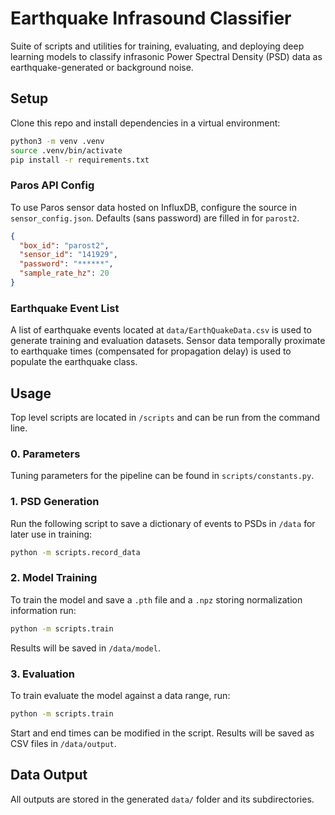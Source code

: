 # Earthquake Infrasound Classifier
Suite of scripts and utilities for training, evaluating, and deploying deep learning models to classify infrasonic Power Spectral Density (PSD) data as earthquake-generated or background noise.

## Setup
Clone this repo and install dependencies in a virtual environment:
```bash
python3 -m venv .venv
source .venv/bin/activate
pip install -r requirements.txt
```
### Paros API Config
To use Paros sensor data hosted on InfluxDB, configure the source in `sensor_config.json`. Defaults (sans password) are filled in for `parost2`.
```json
{
  "box_id": "parost2",
  "sensor_id": "141929",
  "password": "******",
  "sample_rate_hz": 20
}
```

### Earthquake Event List
A list of earthquake events located at `data/EarthQuakeData.csv` is used to generate training and evaluation datasets. Sensor data temporally proximate to earthquake times (compensated for propagation delay) is used to populate the earthquake class.

## Usage
Top level scripts are located in `/scripts` and can be run from the command line.

### 0. Parameters
Tuning parameters for the pipeline can be found in `scripts/constants.py`.


### 1. PSD Generation
Run the following script to save a dictionary of events to PSDs in `/data` for later use in training:
```bash
python -m scripts.record_data
```

### 2. Model Training
To train the model and save a `.pth` file and a `.npz` storing normalization information run:
```bash
python -m scripts.train
```
Results will be saved in `/data/model`.
### 3. Evaluation
To train evaluate the model against a data range, run:
```bash
python -m scripts.train
```
Start and end times can be modified in the script. Results will be saved as CSV files in `/data/output`.

## Data Output
All outputs are stored in the generated `data/` folder and its subdirectories.
